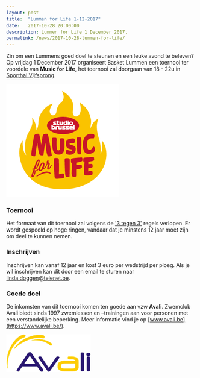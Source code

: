 ```yaml
---
layout: post
title:  "Lummen for Life 1-12-2017"
date:   2017-10-28 20:00:00
description: Lummen for Life 1 December 2017.
permalink: /news/2017-10-28-lummen-for-life/
---
```

Zin om een Lummens goed doel te steunen en een leuke avond te beleven? Op vrijdag 1 December 2017 organiseert Basket Lummen een toernooi ter voordele van **Music for Life**, het toernooi zal doorgaan van 18 - 22u in [Sporthal Vijfsprong](/club/sporthal/).

![Music for Life](/news/img/musicforlife.png)

### Toernooi

Het formaat van dit toernooi zal volgens de ['3 tegen 3'](http://www.basketbal.vlaanderen/competitie/3x3) regels verlopen. 
Er wordt gespeeld op hoge ringen, vandaar dat je minstens 12 jaar moet zijn om deel te kunnen nemen.

### Inschrijven

Inschrijven kan vanaf 12 jaar en kost 3 euro per wedstrijd per ploeg. Als je wil inschrijven kan dit door een email te sturen naar [linda.doggen@telenet.be](mailto:linda.doggen@telenet.be).

### Goede doel

De inkomsten van dit toernooi komen ten goede aan vzw **Avali**. Zwemclub Avali biedt sinds 1997 zwemlessen en –trainingen aan voor personen met een verstandelijke beperking. Meer informatie vind je op [www.avali.be](https://www.avali.be/).

![Avali](/news/img/avali.png)
